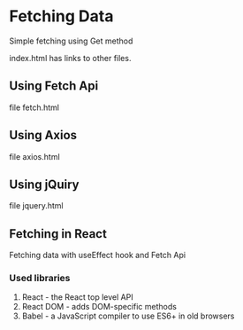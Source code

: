 # Fetching Data

Simple fetching using Get method

index.html has links to other files.

## Using Fetch Api

file fetch.html

## Using Axios

file axios.html

## Using jQuiry

file jquery.html

## Fetching in React

Fetching data with useEffect hook and Fetch Api

### Used libraries

1. React - the React top level API
2. React DOM - adds DOM-specific methods
3. Babel - a JavaScript compiler to use ES6+ in old browsers



